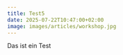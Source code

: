 ```yaml
---
title: Test5
date: 2025-07-22T10:47:00+02:00
image: images/articles/workshop.jpg
---
```

Das ist ein Test

